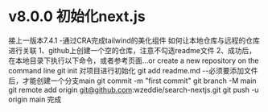 #  v8.0.0 初始化next.js
接上一版本7.4.1 -通过CRA完成tailwind的美化组件
如何让本地仓库与远程的仓库进行关联
1、github上创建一个空的仓库，注意不勾选readme文件
2、成功后，在本地目录下执行以下命令，或者参考页面…or create a new repository on the command line
git init 对项目进行初始化
git add readme.md --必须要添加文件后，才能创建一个分支main
git commit -m "first commit"
git branch -M main
git remote add origin git@github.com:wzeddie/search-nextjs.git
git push -u origin main
完成